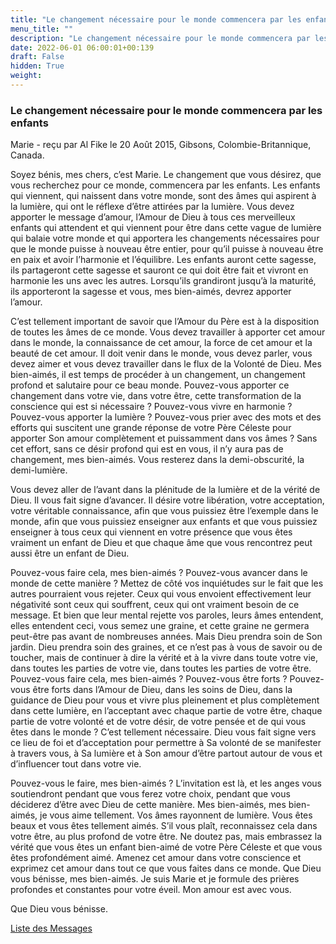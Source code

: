 ```yaml
---
title: "Le changement nécessaire pour le monde commencera par les enfants"
menu_title: ""
description: "Le changement nécessaire pour le monde commencera par les enfants"
date: 2022-06-01 06:00:01+00:139
draft: False
hidden: True
weight:
---
```

### Le changement nécessaire pour le monde commencera par les enfants

Marie - reçu par Al Fike le 20 Août 2015, Gibsons, Colombie-Britannique, Canada.

Soyez bénis, mes chers, c’est Marie. Le changement que vous désirez, que vous recherchez pour ce monde, commencera par les enfants. Les enfants qui viennent, qui naissent dans votre monde, sont des âmes qui aspirent à la lumière, qui ont le réflexe d’être attirées par la lumière. Vous devez apporter le message d’amour, l’Amour de Dieu à tous ces merveilleux enfants qui attendent et qui viennent pour être dans cette vague de lumière qui balaie votre monde et qui apportera les changements nécessaires pour que le monde puisse à nouveau être entier, pour qu’il puisse à nouveau être en paix et avoir l’harmonie et l’équilibre. Les enfants auront cette sagesse, ils partageront cette sagesse et sauront ce qui doit être fait et vivront en harmonie les uns avec les autres. Lorsqu’ils grandiront jusqu’à la maturité, ils apporteront la sagesse et vous, mes bien-aimés, devrez apporter l’amour.

C’est tellement important de savoir que l’Amour du Père est à la disposition de toutes les âmes de ce monde. Vous devez travailler à apporter cet amour dans le monde, la connaissance de cet amour, la force de cet amour et la beauté de cet amour. Il doit venir dans le monde, vous devez parler, vous devez aimer et vous devez travailler dans le flux de la Volonté de Dieu. Mes bien-aimés, il est temps de procéder à un changement, un changement profond et salutaire pour ce beau monde. Pouvez-vous apporter ce changement dans votre vie, dans votre être, cette transformation de la conscience qui est si nécessaire ? Pouvez-vous vivre en harmonie ? Pouvez-vous apporter la lumière ? Pouvez-vous prier avec des mots et des efforts qui suscitent une grande réponse de votre Père Céleste pour apporter Son amour complètement et puissamment dans vos âmes ? Sans cet effort, sans ce désir profond qui est en vous, il n’y aura pas de changement, mes bien-aimés. Vous resterez dans la demi-obscurité, la demi-lumière.

Vous devez aller de l’avant dans la plénitude de la lumière et de la vérité de Dieu. Il vous fait signe d’avancer. Il désire votre libération, votre acceptation, votre véritable connaissance, afin que vous puissiez être l’exemple dans le monde, afin que vous puissiez enseigner aux enfants et que vous puissiez enseigner à tous ceux qui viennent en votre présence que vous êtes vraiment un enfant de Dieu et que chaque âme que vous rencontrez peut aussi être un enfant de Dieu.

Pouvez-vous faire cela, mes bien-aimés ? Pouvez-vous avancer dans le monde de cette manière ? Mettez de côté vos inquiétudes sur le fait que les autres pourraient vous rejeter. Ceux qui vous envoient effectivement leur négativité sont ceux qui souffrent, ceux qui ont vraiment besoin de ce message. Et bien que leur mental rejette vos paroles, leurs âmes entendent, elles entendent ceci, vous semez une graine, et cette graine ne germera peut-être pas avant de nombreuses années. Mais Dieu prendra soin de Son jardin. Dieu prendra soin des graines, et ce n’est pas à vous de savoir ou de toucher, mais de continuer à dire la vérité et à la vivre dans toute votre vie, dans toutes les parties de votre vie, dans toutes les parties de votre être. Pouvez-vous faire cela, mes bien-aimés ? Pouvez-vous être forts ? Pouvez-vous être forts dans l’Amour de Dieu, dans les soins de Dieu, dans la guidance de Dieu pour vous et vivre plus pleinement et plus complètement dans cette lumière, en l’acceptant avec chaque partie de votre être, chaque partie de votre volonté et de votre désir, de votre pensée et de qui vous êtes dans le monde ? C’est tellement nécessaire. Dieu vous fait signe vers ce lieu de foi et d’acceptation pour permettre à Sa volonté de se manifester à travers vous, à Sa lumière et à Son amour d’être partout autour de vous et d’influencer tout dans votre vie.

Pouvez-vous le faire, mes bien-aimés ? L’invitation est là, et les anges vous soutiendront pendant que vous ferez votre choix, pendant que vous déciderez d’être avec Dieu de cette manière. Mes bien-aimés, mes bien-aimés, je vous aime tellement. Vos âmes rayonnent de lumière. Vous êtes beaux et vous êtes tellement aimés. S’il vous plaît, reconnaissez cela dans votre être, au plus profond de votre être. Ne doutez pas, mais embrassez la vérité que vous êtes un enfant bien-aimé de votre Père Céleste et que vous êtes profondément aimé. Amenez cet amour dans votre conscience et exprimez cet amour dans tout ce que vous faites dans ce monde. Que Dieu vous bénisse, mes bien-aimés. Je suis Marie et je formule des prières profondes et constantes pour votre éveil. Mon amour est avec vous.

Que Dieu vous bénisse.

[Liste des Messages](/fr-contemporary-messages/fr-contemporary-messages-by-date-order/fr-contemporary-messages-2015)